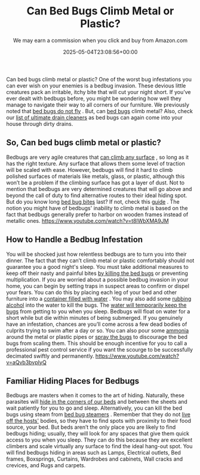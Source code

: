 ﻿---
author: We may earn a commission when you click and buy from Amazon.com
layout: post
title: Can Bed Bugs Climb Metal or Plastic?
date: '2025-05-04T23:08:56+00:00'
categories:
- Bed Bugs
- Guide
tags: []
slug: /can-bed-bugs-climb-metal-or-plastic/
lastmod: 2025-05-07T12:21:26+03:00
---

Can bed bugs climb metal or plastic? One of the worst bug infestations you can ever wish on your enemies is a bedbug invasion. These devious little creatures pack an irritable, itchy bite that will cut your night short.
If you’ve ever dealt with bedbugs before, you might be wondering how well they manage to navigate their way to all corners of our furniture. We previously noted that
[bed bugs do not fly](https://pestpolicy.com/do-bed-bugs-fly/)
.
But, can
[bed bugs](https://pestpolicy.com/bed-bugs-vs-ants/)
climb metal? Also, check our
[list of ultimate drain cleaners](https://pestpolicy.com/best-drain-cleaner//)
as bed bugs can again come into your house through dirty drains.
## So, Can bed bugs climb metal or plastic?
Bedbugs are very agile creatures that
[can climb any surface](https://njaes.rutgers.edu/fs1251/)
, so long as it has the right texture. Any surface that allows them some level of traction will be scaled with ease.
However, bedbugs will find it hard to climb polished surfaces of materials like metals, glass, or plastic, although this won’t be a problem if the climbing surface has got a layer of dust.
Not to mention that bedbugs are very determined creatures that will go above and beyond the call of duty to find alternative routes to their ideal hiding spot. But do you know long
[bed bug bites](https://pestpolicy.com/can-bed-bugs-bite-through-clothing/)
last? If not, check this
[guide](https://pestpolicy.com/how-long-do-bed-bug-bites-last/)
.
The notion you might have of bedbugs' inability to climb metal is based on the fact that bedbugs generally prefer to harbor on wooden frames instead of metallic ones.
https://www.youtube.com/watch?v=t8lWbXMA9JM
## How to Handle a Bedbug Infestation
You will be shocked just how relentless bedbugs are to turn you into their dinner. The fact that they can’t climb metal or plastic comfortably should not guarantee you a good night's sleep.
You must take additional measures to keep off their nasty and painful bites
[by killing the bed bugs](https://pestpolicy.com/how-to-get-rid-of-bed-bugs-fast/)
or preventing multiplication.
If you are worried about a possible bedbug invasion in your home, you can begin by setting traps in suspect areas to confirm or dispel your fears.
You can do this by placing each leg of your bed and other furniture into a
[container filled with water](https://pestpolicy.com/can-bed-bugs-survive-in-water/)
. You may also add some
[rubbing alcohol](https://pestpolicy.com/does-rubbing-alcohol-kill-bed-bugs/)
into the water to kill the bugs.
The
[water will temporarily keep the bugs](https://pestpolicy.com/water-bugs-vs-cockroaches/)
from getting to you when you sleep. Bedbugs will float on water for a short while but die within minutes of being submerged.
If you genuinely have an infestation, chances are you’ll come across a few dead bodies of culprits trying to swim after a day or so. You can also pour some
[ammonia](https://pestpolicy.com/does-ammonia-kill-bed-bugs/)
around the metal or plastic pipes or
[spray the bugs](https://pestpolicy.com/best-bed-bug-spray/)
to discourage the bed bugs from scaling them.
This should be enough incentive for you to call a professional pest control service if you want the scourge to be successfully decimated swiftly and permanently.
https://www.youtube.com/watch?v=aQvb3bvpIyQ
## Familiar Hiding Places for Bedbugs
Bedbugs are masters when it comes to the art of hiding. Naturally, these parasites will
[hide in the corners of our beds](https://pestpolicy.com/where-do-bed-bugs-hide/)
and between the sheets and wait patiently for you to go and sleep. Alternatively, you can kill the bed bugs using steam from
[bed bug steamers](https://pestpolicy.com/best-bed-bug-steamer/)
.
Remember that they do not
[live off the hosts'](https://pestpolicy.com/how-long-do-fleas-live-on-humans/)
bodies, so they have to find spots with proximity to their food source, your bed.
But beds aren’t the only place you are likely to find bedbugs hiding; usually, they will look for any spaces that give them quick access to you when you sleep.
They can do this because they are excellent climbers and scale virtually any surface to find the ideal hang-out spot.
You will find bedbugs hiding in areas such as Lamps, Electrical outlets, Bed frames, Boxsprings, Curtains, Wardrobes and cabinets, Wall cracks and crevices, and Rugs and carpets.
